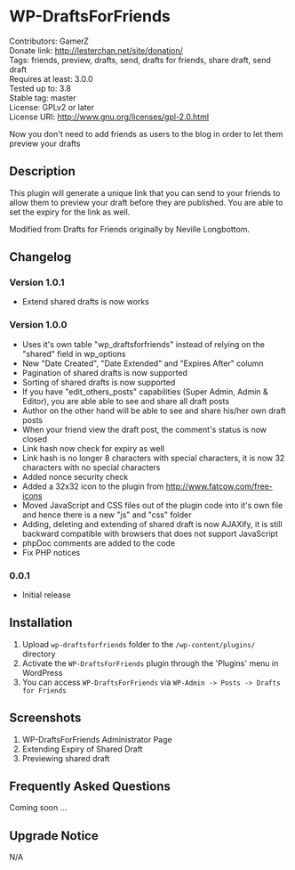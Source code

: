 # WP-DraftsForFriends
Contributors: GamerZ  
Donate link: http://lesterchan.net/site/donation/  
Tags: friends, preview, drafts, send, drafts for friends, share draft, send draft  
Requires at least: 3.0.0  
Tested up to: 3.8  
Stable tag: master  
License: GPLv2 or later  
License URI: http://www.gnu.org/licenses/gpl-2.0.html  

Now you don't need to add friends as users to the blog in order to let them preview your drafts

## Description

This plugin will generate a unique link that you can send to your friends to allow them to preview your draft before they are published. You are able to set the expiry for the link as well.

Modified from Drafts for Friends originally by Neville Longbottom.

## Changelog

### Version 1.0.1
* Extend shared drafts is now works

### Version 1.0.0
* Uses it's own table "wp_draftsforfriends" instead of relying on the "shared" field in wp_options
* New "Date Created", "Date Extended" and "Expires After" column
* Pagination of shared drafts is now supported
* Sorting of shared drafts is now supported
* If you have "edit_others_posts" capabilities (Super Admin, Admin & Editor), you are able able to see and share all draft posts
* Author on the other hand will be able to see and share his/her own draft posts
* When your friend view the draft post, the comment's status is now closed
* Link hash now check for expiry as well
* Link hash is no longer 8 characters with special characters, it is now 32 characters with no special characters
* Added nonce security check
* Added a 32x32 icon to the plugin from http://www.fatcow.com/free-icons
* Moved JavaScript and CSS files out of the plugin code into it's own file and hence there is a new "js" and "css" folder
* Adding, deleting and extending of shared draft is now AJAXify, it is still backward compatible with browsers that does not support JavaScript
* phpDoc comments are added to the code
* Fix PHP notices

### 0.0.1
* Initial release

## Installation

1. Upload `wp-draftsforfriends` folder to the `/wp-content/plugins/` directory
2. Activate the `WP-DraftsForFriends` plugin through the 'Plugins' menu in WordPress
3. You can access `WP-DraftsForFriends` via `WP-Admin -> Posts -> Drafts for Friends`

## Screenshots

1. WP-DraftsForFriends Administrator Page
2. Extending Expiry of Shared Draft
3. Previewing shared draft

## Frequently Asked Questions

Coming soon ...

## Upgrade Notice

N/A
